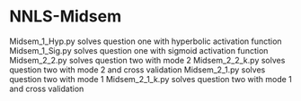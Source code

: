 # NNLS-Midsem
Midsem_1_Hyp.py solves question one with hyperbolic activation function
Midsem_1_Sig.py solves question one with sigmoid activation function
Midsem_2_2.py solves question two with mode 2
Midsem_2_2_k.py solves question two with mode 2 and cross validation
Midsem_2_1.py solves question two with mode 1
Midsem_2_1_k.py solves question two with mode 1 and cross validation

